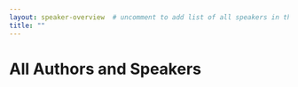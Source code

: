 ```yaml
---
layout: speaker-overview  # uncomment to add list of all speakers in the end.
title: ""
---
```


<!-- 
# Invited Speakers

<div class="container">
<div class="row justify-content-start p-3">
    <div class="col-sm-2" style="text-align: center; margin-bottom: 1.3em;">
        <a href="/2024/speakers/juancarlosruiz/">
            <div class="speakers-hover">
            <img class="skeaker-img" src="/2024/assets/img/people/juancarlosruiz.jpg" alt="Juan Carlos Ruiz" title="Juan Carlos Ruiz" width="150"/>
            </div>
        </a>
    </div>
    <div class="col-sm-10">

    <h2 style="margin-top: 0px;"> Juan Carlos Ruiz</h2>

    <p> <a href="http://www.upv.es/ficha-personal/juaruiga" target="_blank">Juan Carlos Ruiz</a> is a permanent professor at UPV (Universitat Politècnica de València, Spain). He is member of the Fault-Tolerant Systems Research Group (GSTF) of ITACA, a UPV research institute. He is also member of the Department of Computer Engineering (DISCA) of the UPV. He teaches computer engineering and mobile cybersecurity in the UPV Bachelor degree on Computer Science. He is the Academic Director of the UPV Master Program on Computer Engineering and Networking, where he also provides lectures on dependable computing. His research is mainly focused, although not limited to, the verification of safety-critical embedded systems through fault injection. He is the currently the leader of the Spanish research project DEFADAS, whose aim is to provide means to assess and improve the robustness of FPGA-based convolutional neural networks. He regularly contributes as Program Committee, Organization Committee or Conference Chair to the most important conferences on dependable and secure computing systems, such as the IFIP/IEEE Dependable Systems and Networks Conference. He is author of more than 80 peer-refereed publications. Since 2024, he chairs the steering committee of the European Dependable Computing Conference.</p>

    <h3> On improving the robustness of convolutional neural networks using in-parameter zero-space error correction codes </h3>

    <p> <b>Abstract:</b>
    Convolutional neural networks (CNNs) are currently of great interest in critical domains demanding image classification to support advanced safety-oriented features, such as those deployed in autonomous driving or medical image analysis. Providing high degrees of accuracy in object recognition comes with a high computational cost that requires the support of specific hardware accelerators.</p>

    <p> These accelerators are rarely designed to protect CNN parameters during the inference process, which may lead to object misclassification provoking unsafe situations. On the one hand, the multiplicity of bits that can be potentially flipped by single event upsets increases with larger technology scales. On the other hand, as CNNs interconnect to other systems, they become further exposed to malicious faults (attacks) that may crush their inference process by simply flipping a small number of vulnerable parameter bits.</p>
    
    <p> In this talk, we will see how to exploit the assessment information provided by fault injection experiments to increase the robustness of a CNN against the occurrence of multiple bitflips by using error correction codes (ECCs). The approach will be exemplified using a floating point-based CNN that is prototyped on a programmable logic device. Then, we will study how the approach can be deployed without retraining the considered CNN, using well-known and proven ECCs and at an in-memory and zero-space cost.
    </p>

    <ul>
        <li> <a target="_blank" href="../VERDI_Keynote.pdf">Slides of the Keynote</a></li>
    </ul>
    
    </div>
</div>
</div>

 -->

# All Authors and Speakers
